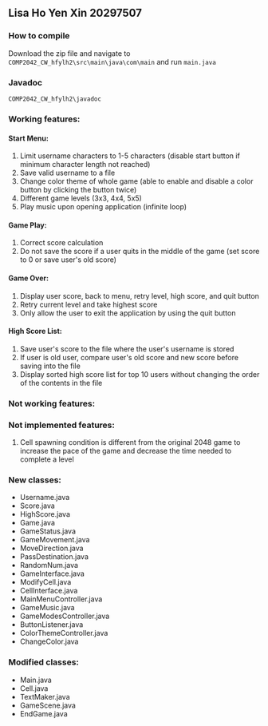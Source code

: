 ## Lisa Ho Yen Xin 20297507  

### How to compile
Download the zip file and navigate to <code>COMP2042_CW_hfylh2\src\main\java\com\main</code> and run <code>main.java</code>

### Javadoc
<code>COMP2042_CW_hfylh2\javadoc</code>

### Working features:
#### Start Menu:
1. Limit username characters to 1-5 characters (disable start button if minimum character length not reached)
2. Save valid username to a file
3. Change color theme of whole game (able to enable and disable a color button by clicking the button twice)
4. Different game levels (3x3, 4x4, 5x5)
5. Play music upon opening application (infinite loop)

#### Game Play:
1. Correct score calculation
2. Do not save the score if a user quits in the middle of the game (set score to 0 or save user's old score)

#### Game Over: 
1. Display user score, back to menu, retry level, high score, and quit button
2. Retry current level and take highest score
3. Only allow the user to exit the application by using the quit button

#### High Score List:
1. Save user's score to the file where the user's username is stored
2. If user is old user, compare user's old score and new score before saving into the file
3. Display sorted high score list for top 10 users without changing the order of the contents in the file

### Not working features: 

### Not implemented features: 
1. Cell spawning condition is different from the original 2048 game to increase the pace of the game and decrease the time needed to complete a level

### New classes: 
- Username.java
- Score.java
- HighScore.java
- Game.java
- GameStatus.java
- GameMovement.java
- MoveDirection.java
- PassDestination.java
- RandomNum.java
- GameInterface.java
- ModifyCell.java
- CellInterface.java
- MainMenuController.java
- GameMusic.java
- GameModesController.java
- ButtonListener.java
- ColorThemeController.java
- ChangeColor.java
  
### Modified classes:
- Main.java
- Cell.java
- TextMaker.java
- GameScene.java
- EndGame.java  
